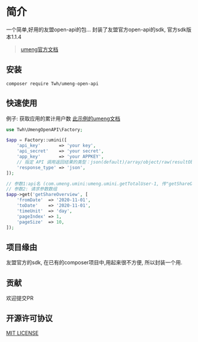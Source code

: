 # 简介

一个简单,好用的友盟open-api的包...
封装了友盟官方open-api的sdk, 官方sdk版本1.1.4

> [umeng官方文档](https://developer.umeng.com/open-api/state)

## 安装

```shell
composer require Twh/umeng-open-api
```

## 快速使用

例子: 获取应用的累计用户数
[此示例的umeng文档](https://developer.umeng.com/open-api/docs/com.umeng.umini/umeng.umini.getTotalUser/1)

```php
use Twh\UmengOpenAPI\Factory;

$app = Factory::umini([
    'api_key'       => 'your key',
    'api_secret'    => 'your secret',
    'app_key'       => 'your APPKEY',
    // 指定 API 调用返回结果的类型：json(default)/array/object/raw(resultObject)
    'response_type' => 'json',
]);

// 参数1:api名 (com.umeng.umini:umeng.umini.getTotalUser-1, 传"getShareOverview" 即可)
// 参数2: 请求参数数组
$app->get('getShareOverview', [
    'fromDate'  => '2020-11-01',
    'toDate'    => '2020-11-01',
    'timeUnit'  => 'day',
    'pageIndex' => 1,
    'pageSize'  => 10,
]);
```

## 项目缘由

友盟官方的sdk, 在已有的composer项目中,用起来很不方便, 所以封装一个用.

## 贡献

欢迎提交PR

## 开源许可协议

 [MIT LICENSE](./LICENSE)
